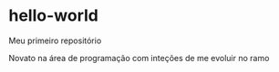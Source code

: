 # hello-world
Meu primeiro repositório

Novato na área de programação com inteções de me evoluir no ramo 
